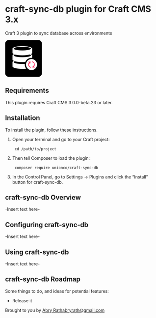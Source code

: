 # craft-sync-db plugin for Craft CMS 3.x

Craft 3 plugin to sync database across environments

![Screenshot](resources/img/plugin-logo.svg)

## Requirements

This plugin requires Craft CMS 3.0.0-beta.23 or later.

## Installation

To install the plugin, follow these instructions.

1. Open your terminal and go to your Craft project:

        cd /path/to/project

2. Then tell Composer to load the plugin:

        composer require unionco/craft-sync-db

3. In the Control Panel, go to Settings → Plugins and click the “Install” button for craft-sync-db.

## craft-sync-db Overview

-Insert text here-

## Configuring craft-sync-db

-Insert text here-

## Using craft-sync-db

-Insert text here-

## craft-sync-db Roadmap

Some things to do, and ideas for potential features:

* Release it

Brought to you by [Abry Rath<abryrath@gmail.com>](github.com/abryrath)
